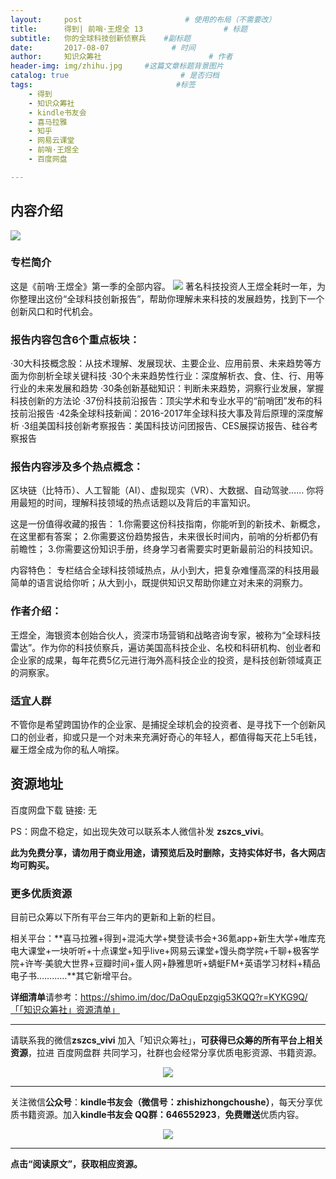 ```yaml
---
layout:     post                       # 使用的布局（不需要改）
title:      得到| 前哨·王煜全 13                  # 标题 
subtitle:   你的全球科技创新侦察兵    #副标题
date:       2017-08-07              # 时间
author:     知识众筹社                        # 作者
header-img: img/zhihu.jpg     #这篇文章标题背景图片
catalog: true                         # 是否归档
tags:                                #标签
    - 得到
    - 知识众筹社
    - kindle书友会
    - 喜马拉雅
    - 知乎
    - 网易云课堂
    - 前哨·王煜全
    - 百度网盘

---
```


## 内容介绍
![](https://ww3.sinaimg.cn/large/006tKfTcgy1fixc9aeh0aj311g0u6n68.jpg)
### 专栏简介
这是《前哨·王煜全》第一季的全部内容。
![](https://ww2.sinaimg.cn/large/006tKfTcgy1fixk9awd40j30u03gxall.jpg)
著名科技投资人王煜全耗时一年，为你整理出这份“全球科技创新报告”，帮助你理解未来科技的发展趋势，找到下一个创新风口和时代机会。

### 报告内容包含6个重点板块：
·30大科技概念股：从技术理解、发展现状、主要企业、应用前景、未来趋势等方面为你剖析全球关键科技
·30个未来趋势性行业：深度解析衣、食、住、行、用等行业的未来发展和趋势
·30条创新基础知识：判断未来趋势，洞察行业发展，掌握科技创新的方法论
·37份科技前沿报告：顶尖学术和专业水平的“前哨团”发布的科技前沿报告
·42条全球科技新闻：2016-2017年全球科技大事及背后原理的深度解析
·3组美国科技创新考察报告：美国科技访问团报告、CES展探访报告、硅谷考察报告

### 报告内容涉及多个热点概念：
区块链（比特币）、人工智能（AI）、虚拟现实（VR）、大数据、自动驾驶……
你将用最短的时间，理解科技领域的热点话题以及背后的丰富知识。

这是一份值得收藏的报告：
1.你需要这份科技指南，你能听到的新技术、新概念，在这里都有答案；
2.你需要这份趋势报告，未来很长时间内，前哨的分析都仍有前瞻性；
3.你需要这份知识手册，终身学习者需要实时更新最前沿的科技知识。

内容特色：
专栏结合全球科技领域热点，从小到大，把复杂难懂高深的科技用最简单的语言说给你听；从大到小，既提供知识又帮助你建立对未来的洞察力。

### 作者介绍：
王煜全，海银资本创始合伙人，资深市场营销和战略咨询专家，被称为“全球科技雷达”。作为你的科技侦察兵，遍访美国高科技企业、名校和科研机构、创业者和企业家的成果，每年花费5亿元进行海外高科技企业的投资，是科技创新领域真正的洞察家。

### 适宜人群
不管你是希望跨国协作的企业家、是捕捉全球机会的投资者、是寻找下一个创新风口的创业者，抑或只是一个对未来充满好奇心的年轻人，都值得每天花上5毛钱，雇王煜全成为你的私人哨探。


## 资源地址

百度网盘下载 链接:  无

PS：网盘不稳定，如出现失效可以联系本人微信补发 **zszcs_vivi**。

**此为免费分享，请勿用于商业用途，请预览后及时删除，支持实体好书，各大网店均可购买。**

### 更多优质资源

目前已众筹以下所有平台三年内的更新和上新的栏目。

相关平台：**喜马拉雅+得到+混沌大学+樊登读书会+36氪app+新生大学+唯库充电大课堂+一块听听+十点课堂+知乎live+网易云课堂+馒头商学院+千聊+极客学院+许岑·美貌大世界+豆瓣时间+蛋人网+静雅思听+蜻蜓FM+英语学习材料+精品电子书…………**其它新增平台。

**详细清单**请参考：https://shimo.im/doc/DaOquEpzgig53KQQ?r=KYKG9Q/「「知识众筹社」资源清单」

-------

请联系我的微信**zszcs_vivi** 加入「知识众筹社」，**可获得已众筹的所有平台上相关资源**，拉进 百度网盘群 共同学习，社群也会经常分享优质电影资源、书籍资源。

<center>
    <p><img src="https://ww2.sinaimg.cn/large/006tKfTcgy1fix91fasqoj3076076q31.jpg" align="center"></p>
</center>



-------

关注微信**公众号**：**kindle书友会（微信号：zhishizhongchoushe）**，每天分享优质书籍资源。加入**kindle书友会 QQ群：646552923**，**免费赠送**优质内容。

<center>
    <p><img src="https://ww1.sinaimg.cn/large/006tKfTcgy1fix8tn1wqaj3076076dfx.jpg"></p>
</center>


-------

**点击“阅读原文”，获取相应资源。**

